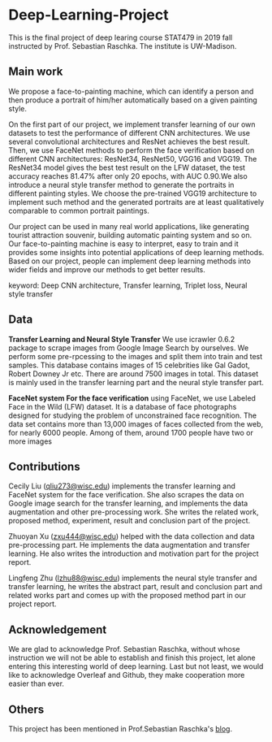 # Deep-Learning-Project
This is the final project of deep learing course STAT479 in 2019 fall instructed by Prof. Sebastian Raschka. The institute is UW-Madison.

## Main work 
We propose a face-to-painting machine, which can identify a person and then produce a portrait of him/her automatically based on a given painting style.

On the first part of our project, we implement transfer learning of our own datasets to test the performance of different CNN architectures. We use several convolutional architectures and ResNet achieves the best result. Then, we use FaceNet methods to perform the face verification based on different CNN architectures: ResNet34, ResNet50, VGG16 and VGG19. The ResNet34 model gives the best test result on the LFW dataset, the test accuracy reaches 81.47% after only 20 epochs, with AUC 0.90.We also introduce a neural style transfer method to generate the portraits in different painting styles. We choose the pre-trained VGG19 architecture to implement such method and the generated portraits are at least qualitatively comparable to common portrait paintings.

Our project can be used in many real world applications, like generating tourist attraction souvenir, building automatic painting system and so on. Our face-to-painting machine is easy to interpret, easy to train and it provides some insights into potential applications of deep learning methods. Based on our project, people can implement deep learning methods into wider fields and improve our methods to get better results.

keyword: Deep CNN architecture, Transfer learning, Triplet loss, Neural style transfer

## Data 
**Transfer Learning and Neural Style Transfer** We use icrawler 0.6.2 package to scrape images from Google Image Search by ourselves. We perform some pre-rpcessing to the images and split them into train and test samples. This database contains images of 15 celebrities like Gal Gadot, Robert Downey Jr etc. There are around 7500 images in total. This dataset is mainly used in the transfer learning part and the neural style transfer part.

**FaceNet system For the face verification** using FaceNet, we use Labeled Face in the Wild (LFW) dataset. It is a database of face photographs designed for studying the problem of unconstrained face recognition. The data set contains more than 13,000 images of faces collected from the web, for nearly 6000 people. Among of them, around 1700 people have two or more images

## Contributions 
Cecily Liu (qliu273@wisc.edu) implements the transfer learning and FaceNet system for the face verification. She also scrapes the data on Google image search for the transfer learning, and implements the data augmentation and other pre-processing work. She writes the related work, proposed method, experiment, result and conclusion part of the project.

Zhuoyan Xu (zxu444@wisc.edu) helped with the data collection and data pre-processing part. He implements the data augmentation and transfer learning. He also writes the introduction and motivation part for the project report.

Lingfeng Zhu (lzhu88@wisc.edu) implements the neural style transfer and transfer learning, he writes the abstract part, result and conclusion part and related works part and comes up with the proposed method part in our project report.

## Acknowledgement
We are glad to acknowledge Prof. Sebastian Raschka, without whose instruction we will not be able to establish and finish this project, let alone entering this interesting world of deep learning. Last but not least, we would like to acknowledge Overleaf and Github, they make cooperation more easier than ever.

## Others
This project has been mentioned in Prof.Sebastian Raschka's [blog](https://sebastianraschka.com/blog/2019/student-gallery-1.html). 


